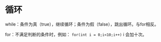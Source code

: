 # 循环

while：条件为真（true），继续循环；条件为假（false），跳出循环。与for相反。

for：不满足判断的条件时，例如： `for(int i = 0;i<10;i++)` i 会加十次。

